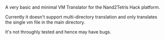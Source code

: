 A very basic and minimal VM Translator for the Nand2Tetris Hack platform.

Currently it doesn't support multi-directory translation and only translates the single vm file in the main directory.

It's not throughly tested and hence may have bugs.
